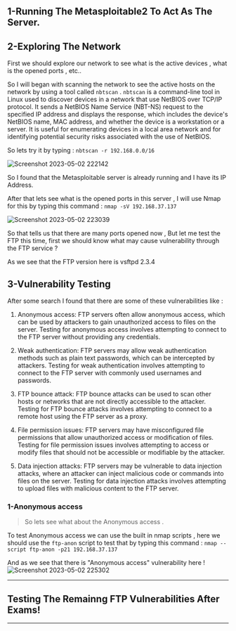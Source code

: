 ## 1-Running The Metasploitable2 To Act As The Server.

## 2-Exploring The Network 
First we should explore our network to see what is the active devices , what is the opened ports , etc..

So I will began with scanning  the network to see the active hosts on the network by using a tool called `nbtscan` .
`nbtscan` is a command-line tool in Linux used to discover devices in a network that use NetBIOS over TCP/IP protocol. It sends a NetBIOS Name Service (NBT-NS) request to the specified IP address and displays the response, which includes the device's NetBIOS name, MAC address, and whether the device is a workstation or a server. It is useful for enumerating devices in a local area network and for identifying potential security risks associated with the use of NetBIOS.

So lets try it by typing : `nbtscan -r 192.168.0.0/16 ` 

![Screenshot 2023-05-02 222142](https://user-images.githubusercontent.com/99927650/235774983-37a88daa-84f3-446b-b778-5c353db73c65.png)

So I found that the Metasploitable server is already running and I have its IP Address.

After that lets see what is the opened ports in this server , I will use Nmap for this by typing this command : `nmap -sV 192.168.37.137`

![Screenshot 2023-05-02 223039](https://user-images.githubusercontent.com/99927650/235775179-2cdbdb98-779c-4eb7-95dc-78adb7b3b973.png)

So that tells us that there are many ports opened now , But let me test the FTP this time,
first we should know what may cause vulnerability through the FTP service ? 

As we see that the FTP version here is vsftpd 2.3.4

## 3-Vulnerability Testing

After some search I found that there are some of these vulnerabilities like :
1.  Anonymous access: FTP servers often allow anonymous access, which can be used by attackers to gain unauthorized access to files on the server. Testing for anonymous access involves attempting to connect to the FTP server without providing any credentials.
    
2.  Weak authentication: FTP servers may allow weak authentication methods such as plain text passwords, which can be intercepted by attackers. Testing for weak authentication involves attempting to connect to the FTP server with commonly used usernames and passwords.
    
3.  FTP bounce attack: FTP bounce attacks can be used to scan other hosts or networks that are not directly accessible to the attacker. Testing for FTP bounce attacks involves attempting to connect to a remote host using the FTP server as a proxy.
    
4.  File permission issues: FTP servers may have misconfigured file permissions that allow unauthorized access or modification of files. Testing for file permission issues involves attempting to access or modify files that should not be accessible or modifiable by the attacker.
    
5.  Data injection attacks: FTP servers may be vulnerable to data injection attacks, where an attacker can inject malicious code or commands into files on the server. Testing for data injection attacks involves attempting to upload files with malicious content to the FTP server.


### 1-Anonymous access

>So lets see what about the Anonymous access .

To test Anonymous access we can use the built in nmap scripts , here we should use the `ftp-anon` script to test that by typing this command :
`nmap --script ftp-anon -p21 192.168.37.137`

And as we see that there is "Anonymous access" vulnerability here !
![Screenshot 2023-05-02 225302](https://user-images.githubusercontent.com/99927650/235775249-192e4a71-2649-4be6-8a3f-dcba303d09d5.png)


----------------------------------------------------------------------

## Testing The Remainng FTP Vulnerabilities After Exams!

----------------------------------------------------------------------
